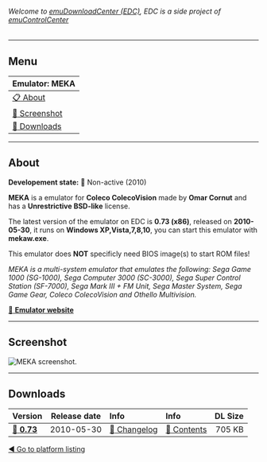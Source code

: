 ###### Welcome to [emuDownloadCenter (EDC)](https://github.com/PhoenixInteractiveNL/emuDownloadCenter/wiki/), EDC is a side project of [emuControlCenter](https://github.com/PhoenixInteractiveNL/emuControlCenter/wiki/)
***
## Menu
| **Emulator: MEKA** |
|:---------|
| [:clipboard: About](#about) |
| [:sunrise: Screenshot](#screenshot) |
| [:floppy_disk: Downloads](#downloads) |
***
## About
**Developement state:** :red_circle: Non-active (2010)

**MEKA** is a emulator for **Coleco ColecoVision** made by **Omar Cornut** and has a **Unrestrictive BSD-like** license.

The latest version of the emulator on EDC is **0.73 (x86)**, released on **2010-05-30**, it runs on **Windows XP,Vista,7,8,10**, you can start this emulator with **mekaw.exe**.

This emulator does **NOT** specificly need BIOS image(s) to start ROM files!

_MEKA is a multi-system emulator that emulates the following: Sega Game 1000 (SG-1000), Sega Computer 3000 (SC-3000), Sega Super Control Station (SF-7000), Sega Mark III + FM Unit, Sega Master System, Sega Game Gear, Coleco ColecoVision and Othello Multivision._

[:link: **Emulator website**](http://www.smspower.org/meka)
***
## Screenshot
![](https://raw.githubusercontent.com/PhoenixInteractiveNL/emuDownloadCenter/master/hooks/meka/emulator_screenshot_01.jpg "MEKA screenshot.")
***
## Downloads
| Version  | Release date  | Info       | Info       | DL Size    |
|:---------|:-------------:|:-----------|:-----------|-----------:|
| [:floppy_disk: **0.73**](https://github.com/PhoenixInteractiveNL/edc-repo0002/raw/master/meka/0.73.7z) | 2010-05-30 | [:page_facing_up: Changelog](https://github.com/PhoenixInteractiveNL/edc-repo0002/blob/master/meka/0.73_changelog.txt) | [:mag_right: Contents](https://github.com/PhoenixInteractiveNL/edc-repo0002/blob/master/meka/0.73_contents.txt) | 705 KB |

[:arrow_backward: Go to platform listing](https://github.com/PhoenixInteractiveNL/emuDownloadCenter/wiki/EDC-Platform-List)
